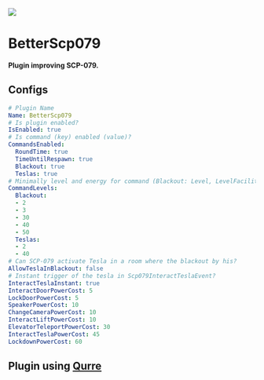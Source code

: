 <a href="https://github.com/I-Tsukuyomi-I/BetterScp079/releases/latest">
  <img src="https://img.shields.io/github/downloads/I-Tsukuyomi-I/BetterScp079/total.svg" />
</a>

# **BetterScp079**
**Plugin improving SCP-079.**
## **Configs**
```yaml
# Plugin Name
Name: BetterScp079
# Is plugin enabled?
IsEnabled: true
# Is command (key) enabled (value)?
CommandsEnabled:
  RoundTime: true
  TimeUntilRespawn: true
  Blackout: true
  Teslas: true
# Minimally level and energy for command (Blackout: Level, LevelFacility, EnergyRoom, EnergyZone, EnergyFacility
CommandLevels:
  Blackout:
  - 2
  - 3
  - 30
  - 40
  - 50
  Teslas:
  - 2
  - 40
# Can SCP-079 activate Tesla in a room where the blackout by his?
AllowTeslaInBlackout: false
# Instant trigger of the tesla in Scp079InteractTeslaEvent?
InteractTeslaInstant: true
InteractDoorPowerCost: 5
LockDoorPowerCost: 5
SpeakerPowerCost: 10
ChangeCameraPowerCost: 10
InteractLiftPowerCost: 10
ElevatorTeleportPowerCost: 30
InteractTeslaPowerCost: 45
LockdownPowerCost: 60
```
## Plugin using [Qurre](https://github.com/Qurre-Team/Qurre-sl)
